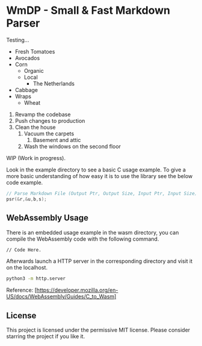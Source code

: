 # WmDP - Small & Fast Markdown Parser


Testing...
* Fresh Tomatoes
* Avocados
* Corn
  * Organic
  * Local
    * The Netherlands
* Cabbage
* Wraps
  * Wheat

1. Revamp the codebase
2. Push changes to production
3. Clean the house
   1) Vacuum the carpets
      1. Basement and attic
   2) Wash the windows on the second floor

WIP (Work in progress).

Look in the example directory to see a basic C usage example. To give a more basic understanding of how easy it is to use the library see the below code example.

```c
// Parse Markdown File (Output Ptr, Output Size, Input Ptr, Input Size);
psr(&r,&u,b,s);
```

## WebAssembly Usage
There is an embedded usage example in the wasm directory, you can compile the WebAssembly code with the following command.

```sh
// Code Here.
```

Afterwards launch a HTTP server in the corresponding directory and visit it on the localhost.

```sh
python3 -m http.server
```

Reference: [https://developer.mozilla.org/en-US/docs/WebAssembly/Guides/C_to_Wasm]

## License
This project is licensed under the permissive MIT license. Please consider starring the project if you like it.
